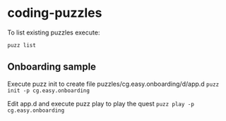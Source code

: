 # coding-puzzles

To list existing puzzles execute:

```puzz list```

## Onboarding sample

Execute puzz init to create file puzzles/cg.easy.onboarding/d/app.d
```puzz init -p cg.easy.onboarding```

Edit app.d and execute puzz play to play the quest
```puzz play -p cg.easy.onboarding```

